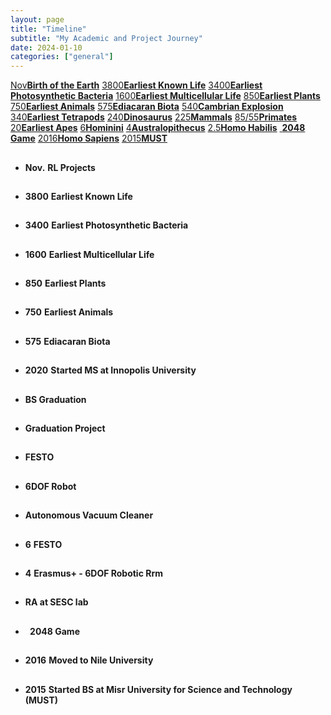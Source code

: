 ```yaml
---
layout: page
title: "Timeline"
subtitle: "My Academic and Project Journey"
date: 2024-01-10
categories: ["general"]
---
```

<!-- <h1>Life on Earth Timeline</h1> -->

<div class="selector">
	<a href="#birth">Nov<strong>Birth of the Earth</strong></a>
	<a href="#know">3800<strong>Earliest Known Life</strong></a>
	<a href="#photosynthesis">3400<strong>Earliest Photosynthetic Bacteria</strong></a>
	<a href="#multicellular">1600<strong>Earliest Multicellular Life</strong></a>
	<a href="#plants">850<strong>Earliest Plants</strong></a>
	<a href="#animals">750<strong>Earliest Animals</strong></a>
	<a href="#ediacaran">575<strong>Ediacaran Biota</strong></a>
	<a href="#cambrian">540<strong>Cambrian Explosion</strong></a>
	<a href="#tetrapods">340<strong>Earliest Tetrapods</strong></a>
	<a href="#dinosaurus">240<strong>Dinosaurus</strong></a>
	<a href="#mammals">225<strong>Mammals</strong></a>
	<a href="#primates">85/55<strong>Primates</strong></a>
	<a href="#apes">20<strong>Earliest Apes</strong></a>
	<a href="#hominini">6<strong>Hominini</strong></a>
	<a href="#australopithecus">4<strong>Australopithecus</strong></a>
	<a href="#habilis">2.5<strong>Homo Habilis</strong></a>
	<a href="#2048">&nbsp;<strong>2048 Game</strong></a>
	<a href="#NileUniversity">2016<strong>Homo Sapiens</strong></a>
	<a href="#MUST">2015<strong>MUST</strong></a>
</div>

<ul class="timeline">
    <!-- <li data-content="Developing a computer vision system for a UAV">
    <h2 id="birth"></h2>
    <time><strong>Nov.</strong></time>
    <strong><span>RL Projects</span></strong>
    </li> -->
    <li>
        <h2 id="birth"></h2>
        <time><strong>Nov.</strong></time>
        <strong>
            <span>
                RL Projects
            </span>
        </strong>
        <span data-content="A Mars-sized planet collides with Earth, and the debris forms the Moon." background-image-content= url(https://upload.wikimedia.org/wikipedia/commons/thumb/4/4a/Artist%27s_concept_of_collision_at_HD_172555.jpg/270px-Artist%27s_concept_of_collision_at_HD_172555.jpg)>
            <a target="_blank"></a>
        </span>
    </li>
	<li>
		<h2 id="know"></h2>
		<time><strong>3800</strong></time>
		<strong><span>Earliest Known Life</span></strong>
		<span><a target="_blank"></a></span>
	</li>
	<li>
		<h2 id="photosynthesis"></h2>
		<time><strong>3400</strong></time>
		<strong><span>Earliest Photosynthetic Bacteria</span></strong>
		<span><a target="_blank"></a></span>
	</li>
	<li>
		<h2 id="multicellular"></h2>
		<time><strong>1600</strong></time>
		<strong><span>Earliest Multicellular Life</span></strong>
		<span><a target="_blank"></a></span>
	</li>
	<li>
		<h2 id="plants"></h2>
		<time><strong>850</strong></time>
		<strong><span>Earliest Plants</span></strong>
		<span><a target="_blank"></a></span>
	</li>
	<li>
		<h2 id="animals"></h2>
		<time><strong>750</strong></time>
		<strong><span>Earliest Animals</span></strong>
		<span><a target="_blank"></a></span>
	</li>
	<li>
		<h2 id="ediacaran"></h2>
		<time><strong>575</strong></time>
		<strong><span>Ediacaran Biota</span></strong>
		<span><a target="_blank"></a></span>
	</li>
	<li>
		<h2 id="inno_start"></h2>
		<time><strong>2020</strong></time>
		<strong><span>Started MS at Innopolis University</span></strong>
		<span><a target="_blank"></a></span>
	</li>
	<li>
		<h2 id="nugrad"></h2>
		<time><strong></strong></time>
		<strong><span>BS Graduation</span></strong>
		<span><a target="_blank"></a></span>
	</li>
	<li>
		<h2 id="gradproject"></h2>
		<time><strong></strong></time>
		<strong><span>Graduation Project</span></strong>
		<span><a target="_blank"></a></span>
	</li>
	<li>
		<h2 id="festo"></h2>
		<time><strong></strong></time>
		<strong><span>FESTO</span></strong>
		<span><a target="_blank"></a></span>
	</li>
	<li>
		<h2 id="6DOF"></h2>
		<time><strong></strong></time>
		<strong><span>6DOF Robot</span></strong>
		<span><a target="_blank"></a></span>
	</li>
	<li>
		<h2 id="vacuum"></h2>
		<time><strong></strong></time>
		<strong><span>Autonomous Vacuum Cleaner</span></strong>
		<span><a target="_blank"></a></span>
	</li>
	<li>
		<h2 id="FESTO"></h2><time><strong>6</strong></time>
		<strong><span>FESTO</span></strong>
		<span><a target="_blank"></a></span>
	</li>
	<li>
		<h2 id="Erasmus+"></h2>
		<time><strong>4</strong></time>
		<strong><span>Erasmus+ - 6DOF Robotic Rrm</span></strong>
		<span><a target="_blank"></a></span>
	</li>
	<li>
		<h2 id="RA"></h2>
		<!-- <time><strong>2.5</strong></time> -->
		<strong><span>RA at SESC lab</span></strong>
		<span><a target="_blank"></a></span>
	</li>
	<li>
		<h2 id="2048"></h2>
		<time><strong>&nbsp;</strong></time>
		<strong><span>2048 Game</span></strong>
		<span><a target="_blank"></a></span>
	</li>
	<li>
		<h2 id="NileUniversity"></h2>
		<time><strong>2016</strong></time>
		<strong><span>Moved to Nile University</span></strong>
		<span><a target="_blank"></a></span>
	</li>
	<li>
		<h2 id="MUST"></h2>
		<time><strong>2015</strong></time>
		<strong><span>Started BS at Misr University for Science and Technology (MUST)</span></strong>
		<span><a target="_blank"></a></span>
	</li>
	<ul>